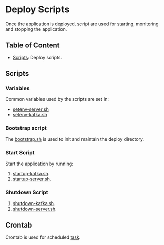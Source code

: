 # Deploy Scripts

Once the application is deployed, script are used for starting, monitoring and stopping the application.

## Table of Content

* [Scripts](#scripts): Deploy scripts.

## Scripts

### Variables

Common variables used by the scripts are set in:

* [setenv-server.sh](../pricing-engine-deploy/src/main/java/com/herron/exchange/pricingengine/deploy/scripts/setenv-server.sh)
* [setenv-kafka.sh](../pricing-engine-deploy/src/main/java/com/herron/exchange/pricingengine/deploy/scripts/setenv-kafka.sh)

### Bootstrap script

The [bootstrap.sh](../pricing-engine-deploy/src/main/java/com/herron/exchange/pricingengine/deploy/scripts/bootstrap.sh)
is used to init and maintain the deploy directory.

### Start Script

Start the application by running:

1. [startup-kafka.sh](../pricing-engine-deploy/src/main/java/com/herron/exchange/pricingengine/deploy/scripts/startup-kafka.sh).
2. [startup-server.sh](../pricing-engine-deploy/src/main/java/com/herron/exchange/pricingengine/deploy/scripts/startup-server.sh).

### Shutdown Script

1. [shutdown-kafka.sh](../pricing-engine-deploy/src/main/java/com/herron/exchange/pricingengine/deploy/scripts/shutdown-kafka.sh).
2. [shutdown-server.sh](../pricing-engine-deploy/src/main/java/com/herron/exchange/pricingengine/deploy/scripts/shutdown-server.sh).

## Crontab

Crontab is used for
scheduled [task](../pricing-engine-deploy/src/main/java/com/herron/exchange/pricingengine/deploy/cron/pricing-engine.crontab).
